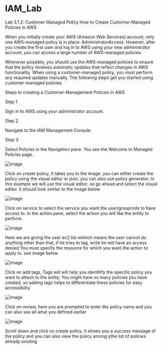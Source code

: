 # IAM_Lab

Lab 3.1.2: Customer Managed Policy
How to Create Customer-Managed Policies in AWS

When you initially create your AWS (Amazon Web Services) account, only one AWS-managed policy is in place: AdministratorAccess. However, after you create the first user and log in to AWS using your new administrator account, you can access a large number of AWS-managed policies.

Whenever possible, you should use the AWS-managed policies to ensure that the policy receives automatic updates that reflect changes in AWS functionality. When using a customer-managed policy, you must perform any required updates manually. The following steps get you started using customer-managed policies

Steps to creating a Customer-Management Policies in AWS

Step 1

Sign in to AWS using your administrator account.

Step 2

Navigate to the IAM Management Console.

Step 3

Select Policies in the Navigation pane. You see the Welcome to Managed Policies page.

![image](https://user-images.githubusercontent.com/103466963/175073156-93a7fca8-6f17-412b-ad32-ffaa7ec83770.png)

Click on create policy, it takes you to the image. you can either create the policy using the visual editor or json, you can also use policy generator. In this example we will use the visual editor. so go ahead and select the visual editor. it should look similar to the image below

![image](https://user-images.githubusercontent.com/103466963/175075501-6af25830-db34-4a5e-ad23-ae140ff97c52.png)

Click on service to select the service you want the user/group/role to have access to. In the action pane, select the action you will like the entity to perform. 

![image](https://user-images.githubusercontent.com/103466963/175089890-a96656cc-37d9-42b2-9a29-a88d22518165.png)

Here we are giving the user ec2 list whhich means the user cannot do anything other than that, if he tries to tag, write he will have an access denied
 You must specify the resource for which you want the action to apply to. see image below 

![image](https://user-images.githubusercontent.com/103466963/175095735-581d648e-aefd-496e-9885-20e7cae94bd0.png)

Click on add tags, Tags will will help you identitify the specific policy you want to attach to the entity. You might have so many policies you have created, so adding tags helps to differentiate these policies for easy accessibility

![image](https://user-images.githubusercontent.com/103466963/175098413-9434381e-a340-4b7f-b797-049b582ba8d0.png)

Click on review, here you are prompted to enter the policy name and you can also see all what you defined earlier

![image](https://user-images.githubusercontent.com/103466963/175099501-1fd08872-5169-4e19-af11-d017e4ddf937.png)

Scroll down and click on create policy, it shows you a success message of the policy and you can also view the policy among ythe list of policies already existing

